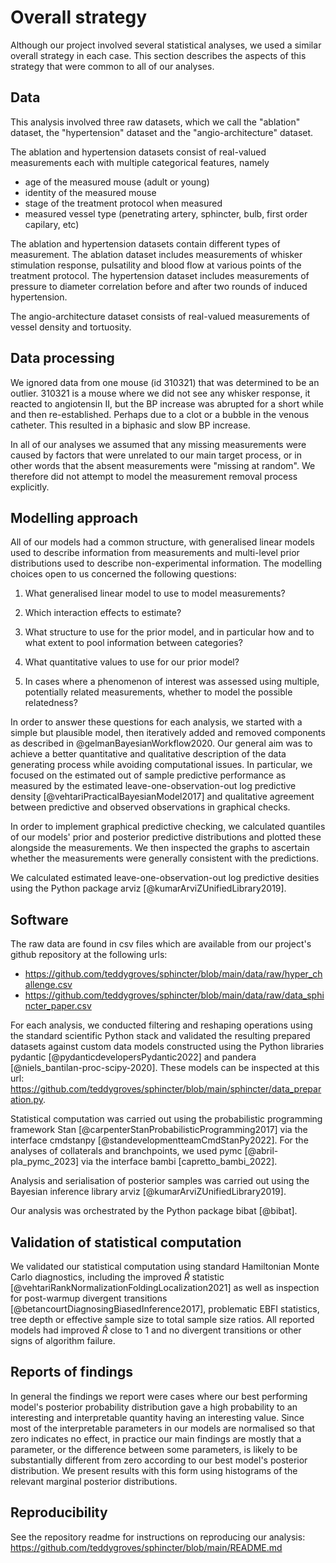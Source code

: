 # Overall strategy

Although our project involved several statistical analyses, we used a similar
overall strategy in each case. This section describes the aspects of this
strategy that were common to all of our analyses.

## Data

This analysis involved three raw datasets, which we call the "ablation" dataset, the "hypertension" dataset and the "angio-architecture" dataset.

The ablation and hypertension datasets consist of real-valued measurements each
with multiple categorical features, namely

- age of the measured mouse (adult or young)
- identity of the measured mouse
- stage of the treatment protocol when measured
- measured vessel type (penetrating artery, sphincter, bulb, first order capilary, etc)

The ablation and hypertension datasets contain different types of measurement.
The ablation dataset includes measurements of whisker stimulation response,
pulsatility and blood flow at various points of the treatment protocol. The
hypertension dataset includes measurements of pressure to diameter correlation
before and after two rounds of induced hypertension.

The angio-architecture dataset consists of real-valued measurements of vessel
density and tortuosity.

## Data processing

We ignored data from one mouse (id 310321) that was determined to be an outlier.
310321 is a mouse where we did not see any whisker response, it reacted to
angiotensin II, but the BP increase was abrupted for a short while and then
re-established. Perhaps due to a clot or a bubble in the venous catheter. This
resulted in a biphasic and slow BP increase.

In all of our analyses we assumed that any missing measurements were caused by
factors that were unrelated to our main target process, or in other words that
the absent measurements were "missing at random". We therefore did not attempt
to model the measurement removal process explicitly.

## Modelling approach

All of our models had a common structure, with generalised linear models used
to describe information from measurements and multi-level prior distributions
used to describe non-experimental information. The modelling choices open to us
concerned the following questions:

1. What generalised linear model to use to model measurements? 

2. Which interaction effects to estimate?

3. What structure to use for the prior model, and in particular how and to what
extent to pool information between categories?

4. What quantitative values to use for our prior model? 

5. In cases where a phenomenon of interest was assessed using multiple,
potentially related measurements, whether to model the possible relatedness?

In order to answer these questions for each analysis, we started with a
simple but plausible model, then iteratively added and removed components
as described in @gelmanBayesianWorkflow2020. Our general aim was to
achieve a better quantitative and qualitative description of the data
generating process while avoiding computational issues. In particular,
we focused on the estimated out of sample predictive performance as
measured by the estimated leave-one-observation-out log predictive density
[@vehtariPracticalBayesianModel2017] and qualitative agreement between
predictive and observed observations in graphical checks.

In order to implement graphical predictive checking, we calculated quantiles
of our models' prior and posterior predictive distributions and plotted these
alongside the measurements. We then inspected the graphs to ascertain whether
the measurements were generally consistent with the predictions.

We calculated estimated leave-one-observation-out log predictive desities using the Python package arviz [@kumarArviZUnifiedLibrary2019]. 

## Software

The raw data are found in csv files which are available from our project's
github repository at the following urls:

- <https://github.com/teddygroves/sphincter/blob/main/data/raw/hyper_challenge.csv>
- <https://github.com/teddygroves/sphincter/blob/main/data/raw/data_sphincter_paper.csv>

For each analysis, we conducted filtering and reshaping operations using the
standard scientific Python stack and validated the resulting prepared datasets
against custom data models constructed using the Python libraries pydantic
[@pydanticdevelopersPydantic2022] and pandera [@niels_bantilan-proc-scipy-2020].
These models can be inspected at this url: <https://github.com/teddygroves/sphincter/blob/main/sphincter/data_preparation.py>.

Statistical computation was carried out using the probabilistic programming
framework Stan [@carpenterStanProbabilisticProgramming2017] via the interface
cmdstanpy [@standevelopmentteamCmdStanPy2022]. For the analyses of collaterals and branchpoints, we used pymc [@abril-pla_pymc_2023] via the interface bambi [capretto_bambi_2022].

Analysis and serialisation of posterior samples was carried out using the
Bayesian inference library arviz [@kumarArviZUnifiedLibrary2019].

Our analysis was orchestrated by the Python package bibat
[@bibat].

## Validation of statistical computation

We validated our statistical computation using standard Hamiltonian
Monte Carlo diagnostics, including the improved $\hat{R}$ statistic
[@vehtariRankNormalizationFoldingLocalization2021] as well as inspection for
post-warmup divergent transitions [@betancourtDiagnosingBiasedInference2017],
problematic EBFI statistics, tree depth or effective sample size to total
sample size ratios. All reported models had improved $\hat{R}$ close to 1 and no
divergent transitions or other signs of algorithm failure.

## Reports of findings

In general the findings we report were cases where our best performing model's
posterior probability distribution gave a high probability to an interesting
and interpretable quantity having an interesting value. Since most of the
interpretable parameters in our models are normalised so that zero indicates
no effect, in practice our main findings are mostly that a parameter, or the
difference between some parameters, is likely to be substantially different
from zero according to our best model's posterior distribution. We present
results with this form using histograms of the relevant marginal posterior
distributions.

## Reproducibility

See the repository readme for instructions on reproducing our analysis: <https://github.com/teddygroves/sphincter/blob/main/README.md>
